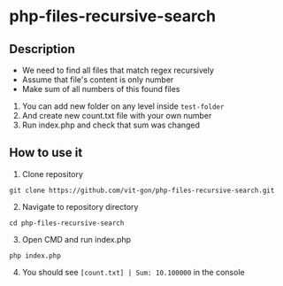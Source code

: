 # php-files-recursive-search

## Description
* We need to find all files that match regex recursively
* Assume that file's content is only number
* Make sum of all numbers of this found files

1. You can add new folder on any level inside `test-folder`
2. And create new count.txt file with your own number
3. Run index.php and check that sum was changed

## How to use it

1. Clone repository
```
git clone https://github.com/vit-gon/php-files-recursive-search.git
```

2. Navigate to repository directory
```
cd php-files-recursive-search
```

3. Open CMD and run index.php
```
php index.php
```

4. You should see `[count.txt] | Sum: 10.100000` in the console
